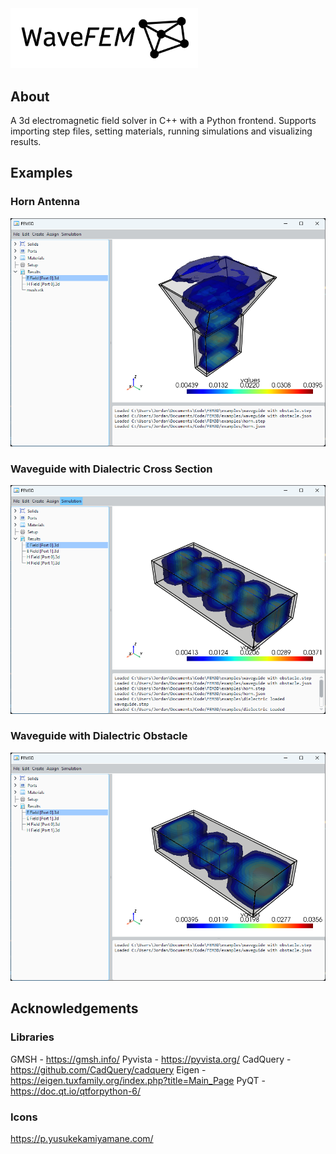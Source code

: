 <img src='design/Logo.png' width="300px">

## About
A 3d electromagnetic field solver in C++ with a Python frontend. Supports importing step files, setting materials, running simulations and visualizing results.

## Examples
### Horn Antenna
<img src='examples/photos/Horn Antenna.png' >

### Waveguide with Dialectric Cross Section
<img src='examples/photos/Dialectric Loaded Waveguide.png' >

### Waveguide with Dialectric Obstacle
<img src='examples/photos/Dialectric Obstacle.png' >

## Acknowledgements 

### Libraries
GMSH - https://gmsh.info/
Pyvista - https://pyvista.org/
CadQuery - https://github.com/CadQuery/cadquery
Eigen - https://eigen.tuxfamily.org/index.php?title=Main_Page
PyQT - https://doc.qt.io/qtforpython-6/

### Icons
https://p.yusukekamiyamane.com/
